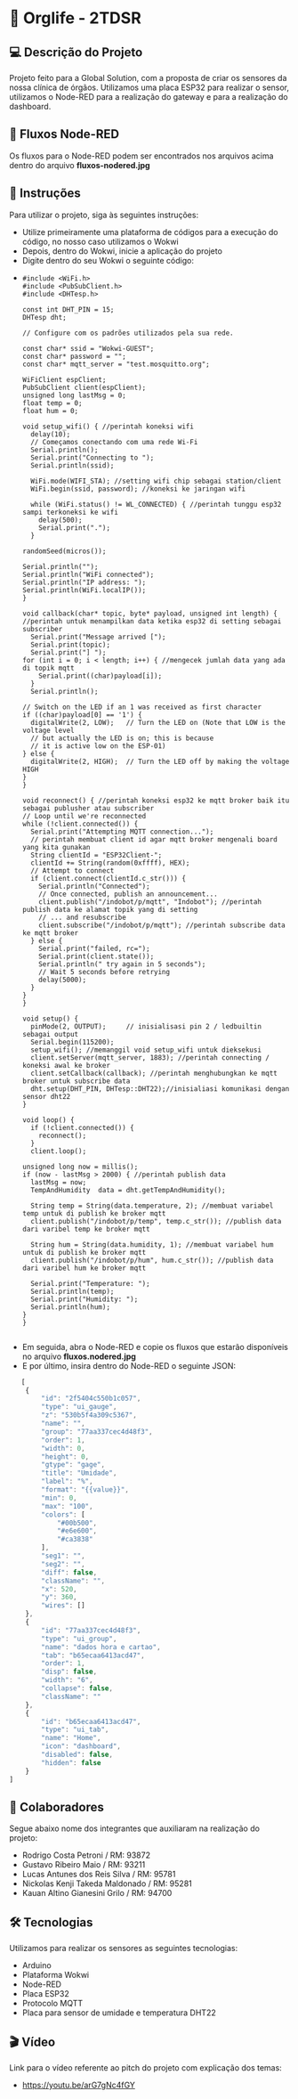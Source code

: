 #  🥼 **Orglife - 2TDSR**

## 💻 Descrição do Projeto
Projeto feito para a Global Solution, com a proposta de criar os sensores da nossa clínica de órgãos. Utilizamos uma placa ESP32 para realizar o sensor, utilizamos o Node-RED para a realização do gateway e para a realização do dashboard.

## 💎 Fluxos Node-RED 
Os fluxos para o Node-RED podem ser encontrados nos arquivos acima dentro do arquivo **fluxos-nodered.jpg**

## 📝 Instruções
Para utilizar o projeto, siga às seguintes instruções:
- Utilize primeiramente uma plataforma de códigos para a execução do código, no nosso caso utilizamos o Wokwi
- Depois, dentro do Wokwi, inicie a aplicação do projeto
- Digite dentro do seu Wokwi o seguinte código:
- ```
  #include <WiFi.h>
  #include <PubSubClient.h>
  #include <DHTesp.h>

  const int DHT_PIN = 15;
  DHTesp dht; 

  // Configure com os padrões utilizados pela sua rede.

  const char* ssid = "Wokwi-GUEST";
  const char* password = "";
  const char* mqtt_server = "test.mosquitto.org";

  WiFiClient espClient;
  PubSubClient client(espClient);
  unsigned long lastMsg = 0;
  float temp = 0;
  float hum = 0;

  void setup_wifi() { //perintah koneksi wifi
    delay(10);
    // Começamos conectando com uma rede Wi-Fi
    Serial.println();
    Serial.print("Connecting to ");
    Serial.println(ssid);

    WiFi.mode(WIFI_STA); //setting wifi chip sebagai station/client
    WiFi.begin(ssid, password); //koneksi ke jaringan wifi

    while (WiFi.status() != WL_CONNECTED) { //perintah tunggu esp32 sampi terkoneksi ke wifi
      delay(500);
      Serial.print(".");
    }

  randomSeed(micros());

  Serial.println("");
  Serial.println("WiFi connected");
  Serial.println("IP address: ");
  Serial.println(WiFi.localIP());
  }

  void callback(char* topic, byte* payload, unsigned int length) { //perintah untuk menampilkan data ketika esp32 di setting sebagai subscriber
    Serial.print("Message arrived [");
    Serial.print(topic);
    Serial.print("] ");
  for (int i = 0; i < length; i++) { //mengecek jumlah data yang ada di topik mqtt
      Serial.print((char)payload[i]);
    }
    Serial.println();

  // Switch on the LED if an 1 was received as first character
  if ((char)payload[0] == '1') {
    digitalWrite(2, LOW);   // Turn the LED on (Note that LOW is the voltage level
    // but actually the LED is on; this is because
    // it is active low on the ESP-01)
  } else {
    digitalWrite(2, HIGH);  // Turn the LED off by making the voltage HIGH
  }
  }

  void reconnect() { //perintah koneksi esp32 ke mqtt broker baik itu sebagai publusher atau subscriber
  // Loop until we're reconnected
  while (!client.connected()) {
    Serial.print("Attempting MQTT connection...");
    // perintah membuat client id agar mqtt broker mengenali board yang kita gunakan
    String clientId = "ESP32Client-";
    clientId += String(random(0xffff), HEX);
    // Attempt to connect
    if (client.connect(clientId.c_str())) {
      Serial.println("Connected");
      // Once connected, publish an announcement...
      client.publish("/indobot/p/mqtt", "Indobot"); //perintah publish data ke alamat topik yang di setting
      // ... and resubscribe
      client.subscribe("/indobot/p/mqtt"); //perintah subscribe data ke mqtt broker
    } else {
      Serial.print("failed, rc=");
      Serial.print(client.state());
      Serial.println(" try again in 5 seconds");
      // Wait 5 seconds before retrying
      delay(5000);
    }
  }
  }

  void setup() {
    pinMode(2, OUTPUT);     // inisialisasi pin 2 / ledbuiltin sebagai output
    Serial.begin(115200);
    setup_wifi(); //memanggil void setup_wifi untuk dieksekusi
    client.setServer(mqtt_server, 1883); //perintah connecting / koneksi awal ke broker
    client.setCallback(callback); //perintah menghubungkan ke mqtt broker untuk subscribe data
    dht.setup(DHT_PIN, DHTesp::DHT22);//inisialiasi komunikasi dengan sensor dht22
  }

  void loop() {
    if (!client.connected()) {
      reconnect();
    }
    client.loop();

  unsigned long now = millis();
  if (now - lastMsg > 2000) { //perintah publish data
    lastMsg = now;
    TempAndHumidity  data = dht.getTempAndHumidity();

    String temp = String(data.temperature, 2); //membuat variabel temp untuk di publish ke broker mqtt
    client.publish("/indobot/p/temp", temp.c_str()); //publish data dari varibel temp ke broker mqtt
    
    String hum = String(data.humidity, 1); //membuat variabel hum untuk di publish ke broker mqtt
    client.publish("/indobot/p/hum", hum.c_str()); //publish data dari varibel hum ke broker mqtt

    Serial.print("Temperature: ");
    Serial.println(temp);
    Serial.print("Humidity: ");
    Serial.println(hum);
  }
  }
 

- Em seguida, abra o Node-RED e copie os fluxos que estarão disponíveis no arquivo **fluxos.nodered.jpg**
- E por último, insira dentro do Node-RED o seguinte JSON:
```js
   [
    {
        "id": "2f5404c550b1c057",
        "type": "ui_gauge",
        "z": "530b5f4a309c5367",
        "name": "",
        "group": "77aa337cec4d48f3",
        "order": 1,
        "width": 0,
        "height": 0,
        "gtype": "gage",
        "title": "Umidade",
        "label": "%",
        "format": "{{value}}",
        "min": 0,
        "max": "100",
        "colors": [
            "#00b500",
            "#e6e600",
            "#ca3838"
        ],
        "seg1": "",
        "seg2": "",
        "diff": false,
        "className": "",
        "x": 520,
        "y": 360,
        "wires": []
    },
    {
        "id": "77aa337cec4d48f3",
        "type": "ui_group",
        "name": "dados hora e cartao",
        "tab": "b65ecaa6413acd47",
        "order": 1,
        "disp": false,
        "width": "6",
        "collapse": false,
        "className": ""
    },
    {
        "id": "b65ecaa6413acd47",
        "type": "ui_tab",
        "name": "Home",
        "icon": "dashboard",
        "disabled": false,
        "hidden": false
    }
]
```

## 🦺 Colaboradores
Segue abaixo nome dos integrantes que auxiliaram na realização do projeto:
* Rodrigo Costa Petroni / RM: 93872
* Gustavo Ribeiro Maio / RM: 93211
* Lucas Antunes dos Reis Silva / RM: 95781
* Nickolas Kenji Takeda Maldonado / RM: 95281
* Kauan Altino Gianesini Grilo / RM: 94700

## 🛠️ Tecnologias
Utilizamos para realizar os sensores as seguintes tecnologias:
* Arduino
* Plataforma Wokwi
* Node-RED
* Placa ESP32
* Protocolo MQTT
* Placa para sensor de umidade e temperatura DHT22

## 🎬 Vídeo
Link para o vídeo referente ao pitch do projeto com explicação dos temas: 
* https://youtu.be/arG7gNc4fGY

